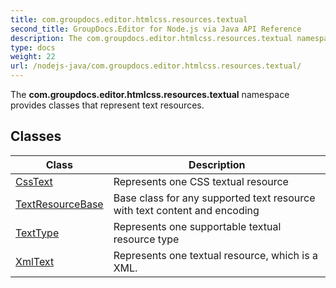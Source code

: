 ```yaml
---
title: com.groupdocs.editor.htmlcss.resources.textual
second_title: GroupDocs.Editor for Node.js via Java API Reference
description: The com.groupdocs.editor.htmlcss.resources.textual namespace provides classes that represent text resources.
type: docs
weight: 22
url: /nodejs-java/com.groupdocs.editor.htmlcss.resources.textual/
---
```


The **com.groupdocs.editor.htmlcss.resources.textual** namespace provides classes that represent text resources.


## Classes

| Class | Description |
| --- | --- |
| [CssText](../com.groupdocs.editor.htmlcss.resources.textual/csstext) | Represents one CSS textual resource |
| [TextResourceBase](../com.groupdocs.editor.htmlcss.resources.textual/textresourcebase) | Base class for any supported text resource with text content and encoding |
| [TextType](../com.groupdocs.editor.htmlcss.resources.textual/texttype) | Represents one supportable textual resource type |
| [XmlText](../com.groupdocs.editor.htmlcss.resources.textual/xmltext) | Represents one textual resource, which is a XML. |
